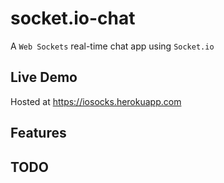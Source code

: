 # socket.io-chat
A `Web Sockets` real-time chat app using `Socket.io`

## Live Demo
Hosted at https://iosocks.herokuapp.com

## Features

## TODO
